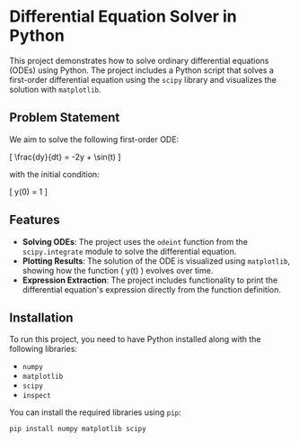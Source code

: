 # Differential Equation Solver in Python

This project demonstrates how to solve ordinary differential equations (ODEs) using Python. The project includes a Python script that solves a first-order differential equation using the `scipy` library and visualizes the solution with `matplotlib`.

## Problem Statement

We aim to solve the following first-order ODE:

\[ \frac{dy}{dt} = -2y + \sin(t) \]

with the initial condition:

\[ y(0) = 1 \]

## Features

- **Solving ODEs**: The project uses the `odeint` function from the `scipy.integrate` module to solve the differential equation.
- **Plotting Results**: The solution of the ODE is visualized using `matplotlib`, showing how the function \( y(t) \) evolves over time.
- **Expression Extraction**: The project includes functionality to print the differential equation's expression directly from the function definition.

## Installation

To run this project, you need to have Python installed along with the following libraries:

- `numpy`
- `matplotlib`
- `scipy`
- `inspect`

You can install the required libraries using `pip`:

```bash
pip install numpy matplotlib scipy

